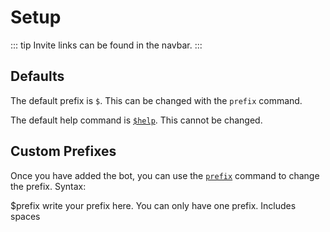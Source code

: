 # Setup

::: tip
Invite links can be found in the navbar.
:::

## Defaults

The default prefix is `$`. This can be changed with the `prefix` command.

The default help command is [`$help`](/commands/#help). This cannot be changed.

## Custom Prefixes

Once you have added the bot, you can use the [`prefix`](/commands/#prefix) command to change the prefix.
Syntax:

<DiscordMessages>
  <DiscordMessage profile="user">
    $prefix write your prefix here. You can only have one prefix. Includes spaces
  </DiscordMessage>
</DiscordMessages>
